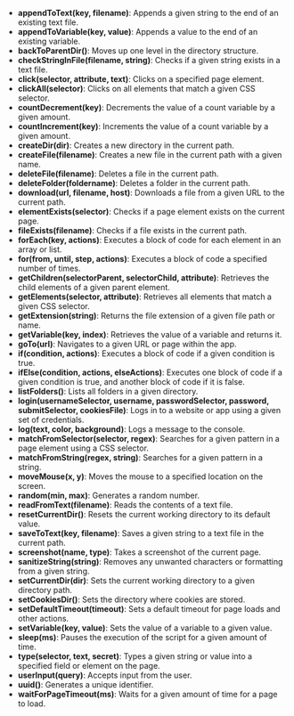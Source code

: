 - **appendToText(key, filename)**: Appends a given string to the end of an existing text file.
- **appendToVariable(key, value)**: Appends a value to the end of an existing variable.
- **backToParentDir()**: Moves up one level in the directory structure.
- **checkStringInFile(filename, string)**: Checks if a given string exists in a text file.
- **click(selector, attribute, text)**: Clicks on a specified page element.
- **clickAll(selector)**: Clicks on all elements that match a given CSS selector.
- **countDecrement(key)**: Decrements the value of a count variable by a given amount.
- **countIncrement(key)**: Increments the value of a count variable by a given amount.
- **createDir(dir)**: Creates a new directory in the current path.
- **createFile(filename)**: Creates a new file in the current path with a given name.
- **deleteFile(filename)**: Deletes a file in the current path.
- **deleteFolder(foldername)**: Deletes a folder in the current path.
- **download(url, filename, host)**: Downloads a file from a given URL to the current path.
- **elementExists(selector)**: Checks if a page element exists on the current page.
- **fileExists(filename)**: Checks if a file exists in the current path.
- **forEach(key, actions)**: Executes a block of code for each element in an array or list.
- **for(from, until, step, actions)**: Executes a block of code a specified number of times.
- **getChildren(selectorParent, selectorChild, attribute)**: Retrieves the child elements of a given parent element.
- **getElements(selector, attribute)**: Retrieves all elements that match a given CSS selector.
- **getExtension(string)**: Returns the file extension of a given file path or name.
- **getVariable(key, index)**: Retrieves the value of a variable and returns it.
- **goTo(url)**: Navigates to a given URL or page within the app.
- **if(condition, actions)**: Executes a block of code if a given condition is true.
- **ifElse(condition, actions, elseActions)**: Executes one block of code if a given condition is true, and another block of code if it is false.
- **listFolders()**: Lists all folders in a given directory.
- **login(usernameSelector, username, passwordSelector, password, submitSelector, cookiesFile)**: Logs in to a website or app using a given set of credentials.
- **log(text, color, background)**: Logs a message to the console.
- **matchFromSelector(selector, regex)**: Searches for a given pattern in a page element using a CSS selector.
- **matchFromString(regex, string)**: Searches for a given pattern in a string.
- **moveMouse(x, y)**: Moves the mouse to a specified location on the screen.
- **random(min, max)**: Generates a random number.
- **readFromText(filename)**: Reads the contents of a text file.
- **resetCurrentDir()**: Resets the current working directory to its default value.
- **saveToText(key, filename)**: Saves a given string to a text file in the current path.
- **screenshot(name, type)**: Takes a screenshot of the current page.
- **sanitizeString(string)**: Removes any unwanted characters or formatting from a given string.
- **setCurrentDir(dir)**: Sets the current working directory to a given directory path.
- **setCookiesDir()**: Sets the directory where cookies are stored.
- **setDefaultTimeout(timeout)**: Sets a default timeout for page loads and other actions.
- **setVariable(key, value)**: Sets the value of a variable to a given value.
- **sleep(ms)**: Pauses the execution of the script for a given amount of time.
- **type(selector, text, secret)**: Types a given string or value into a specified field or element on the page.
- **userInput(query)**: Accepts input from the user.
- **uuid()**: Generates a unique identifier.
- **waitForPageTimeout(ms)**: Waits for a given amount of time for a page to load.